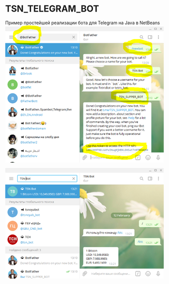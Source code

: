 # TSN_TELEGRAM_BOT
Пример простейшей реализации бота для Telegram на Java в NetBeans
![screenshot](screenshot1.png)

![screenshot](screenshot2.png)

